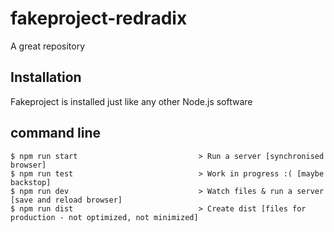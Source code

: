 # fakeproject-redradix

A great repository

## Installation

Fakeproject is installed just like any other Node.js software

## command line

```
$ npm run start                           > Run a server [synchronised browser]
$ npm run test                            > Work in progress :( [maybe backstop]
$ npm run dev                             > Watch files & run a server [save and reload browser]
$ npm run dist                            > Create dist [files for production - not optimized, not minimized]
```

